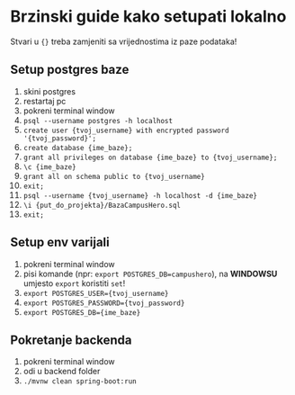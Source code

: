 # Brzinski guide kako setupati lokalno

Stvari u `{}` treba zamjeniti sa vrijednostima iz paze podataka!

## Setup postgres baze
1. skini postgres
2. restartaj pc
3. pokreni terminal window
4. `psql --username postgres -h localhost`
5. `create user {tvoj_username} with encrypted password '{tvoj_password}';`
6. `create database {ime_baze};`
7. `grant all privileges on database {ime_baze} to {tvoj_username};`
8. `\c {ime_baze}`
9. `grant all on schema public to {tvoj_username}`
10. `exit;`
11. `psql --username {tvoj_username} -h localhost -d {ime_baze}`
12. `\i {put_do_projekta}/BazaCampusHero.sql`
13. `exit;`

## Setup env varijali
1. pokreni terminal window
2. pisi komande (npr: `export POSTGRES_DB=campushero`), na **WINDOWSU** umjesto `export` koristiti `set`!
3. `export POSTGRES_USER={tvoj_username}`
4. `export POSTGRES_PASSWORD={tvoj_password}`
5. `export POSTGRES_DB={ime_baze}`

## Pokretanje backenda
1. pokreni terminal window
2. odi u backend folder
3. `./mvnw clean spring-boot:run`
